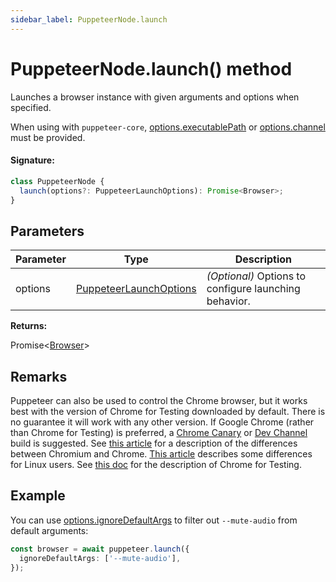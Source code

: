 ```yaml
---
sidebar_label: PuppeteerNode.launch
---
```


# PuppeteerNode.launch() method

Launches a browser instance with given arguments and options when specified.

When using with `puppeteer-core`, [options.executablePath](./puppeteer.launchoptions.md) or [options.channel](./puppeteer.launchoptions.md) must be provided.

#### Signature:

```typescript
class PuppeteerNode {
  launch(options?: PuppeteerLaunchOptions): Promise<Browser>;
}
```

## Parameters

| Parameter | Type                                                            | Description                                           |
| --------- | --------------------------------------------------------------- | ----------------------------------------------------- |
| options   | [PuppeteerLaunchOptions](./puppeteer.puppeteerlaunchoptions.md) | _(Optional)_ Options to configure launching behavior. |

**Returns:**

Promise&lt;[Browser](./puppeteer.browser.md)&gt;

## Remarks

Puppeteer can also be used to control the Chrome browser, but it works best with the version of Chrome for Testing downloaded by default. There is no guarantee it will work with any other version. If Google Chrome (rather than Chrome for Testing) is preferred, a [Chrome Canary](https://www.google.com/chrome/browser/canary.html) or [Dev Channel](https://www.chromium.org/getting-involved/dev-channel) build is suggested. See [this article](https://www.howtogeek.com/202825/what%E2%80%99s-the-difference-between-chromium-and-chrome/) for a description of the differences between Chromium and Chrome. [This article](https://chromium.googlesource.com/chromium/src/+/lkgr/docs/chromium_browser_vs_google_chrome.md) describes some differences for Linux users. See [this doc](https://goo.gle/chrome-for-testing) for the description of Chrome for Testing.

## Example

You can use [options.ignoreDefaultArgs](./puppeteer.launchoptions.md) to filter out `--mute-audio` from default arguments:

```ts
const browser = await puppeteer.launch({
  ignoreDefaultArgs: ['--mute-audio'],
});
```
